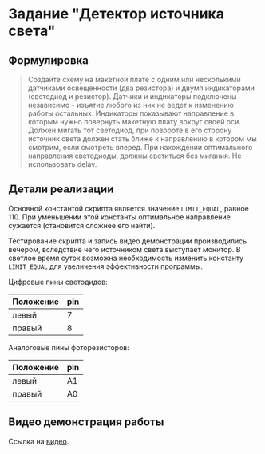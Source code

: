 # Задание "Детектор источника света"

## Формулировка

> Создайте схему  на макетной плате с одним или несколькими датчиками освещенности (два резистора) и двумя индикаторами (светодиод и резистор). Датчики и индикаторы  подключены независимо - изъятие любого из них не ведет к изменению работы остальных.  Индикаторы показывают направление в которым нужно повернуть макетную плату вокруг своей оси. Должен мигать тот светодиод, при повороте в его сторону источник света должен стать ближе к направлению в котором мы смотрим, если смотреть вперед. При нахождении оптимального направления светодиоды, должны светиться без мигания. Не использовать delay.

## Детали реализации

Основной константой скрипта является значение `LIMIT_EQUAL`, равное 110. При уменьшении этой константы оптимальное направление сужается (становится сложнее его найти).

Тестирование скрипта и запись видео демонстрации производились вечером, вследствие чего источником света выступает монитор. В светлое время суток возможна необходимость изменить константу `LIMIT_EQUAL` для увеличения эффективности программы.

Цифровые пины светодидов:

| Положение | pin |
| --------- | --- |
| левый     | 7   |
| правый    | 8   |

Аналоговые пины фоторезисторов:

| Положение | pin |
| --------- | --- |
| левый     | A1  |
| правый    | A0  |

## Видео демонстрация работы

Ссылка на [видео](https://drive.google.com/file/d/1L1RKW4hrdXRMY9HwMnsF-QObCoRzmDAb/view?usp=sharing).
